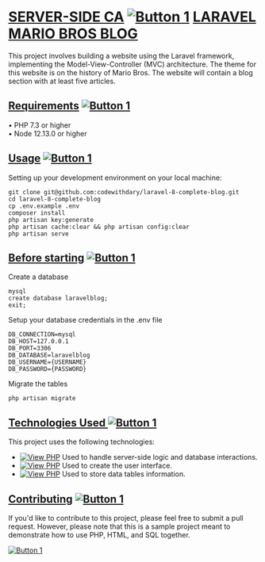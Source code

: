 # <a href="#" class="button">SERVER-SIDE CA</a> [![Button 1](https://img.shields.io/badge/%22SERVER-SIDE%22-red.svg)](https://example.com/button1 "Tooltip Text") <a href="https://www.dkit.ie/" class="button">LARAVEL MARIO BROS BLOG</a>

This project involves building a website using the Laravel framework, implementing the Model-View-Controller (MVC) architecture. The theme for this website is on the history of Mario Bros. The website will contain a blog section with at least five articles.


## <a href="#" class="button big">Requirements</a> [![Button 1](https://img.shields.io/badge/%22Requirements%22-red.svg)](https://example.com/button1 "Tooltip Text")

•	PHP 7.3 or higher <br>
•	Node 12.13.0 or higher <br>


## <a href="#" class="button big">Usage</a> [![Button 1](https://img.shields.io/badge/%22Usage%22-red.svg)](https://example.com/button1 "Tooltip Text")

Setting up your development environment on your local machine: <br>
```
git clone git@github.com:codewithdary/laravel-8-complete-blog.git
cd laravel-8-complete-blog
cp .env.example .env
composer install
php artisan key:generate
php artisan cache:clear && php artisan config:clear
php artisan serve
```


## <a href="#" class="button big">Before starting</a> [![Button 1](https://img.shields.io/badge/%22Before_Starting%22-red.svg)](https://example.com/button1 "Tooltip Text")

Create a database <br>
```
mysql
create database laravelblog;
exit;
```

Setup your database credentials in the .env file <br>
```
DB_CONNECTION=mysql
DB_HOST=127.0.0.1
DB_PORT=3306
DB_DATABASE=laravelblog
DB_USERNAME={USERNAME}
DB_PASSWORD={PASSWORD}
```

Migrate the tables
```
php artisan migrate
```



## <a href="#" class="button big">Technologies Used </a> [![Button 1](https://img.shields.io/badge/%22Technologies-Used%22-blue.svg)](https://example.com/button1 "Tooltip Text")

This project uses the following technologies:



- [![View PHP](https://img.shields.io/badge/PHP:-blue.svg)]() Used to handle server-side logic and database interactions.
- [![View PHP](https://img.shields.io/badge/HTML/CSS:-blue.svg)]() Used to create the user interface.
- [![View PHP](https://img.shields.io/badge/MySQL:-blue.svg)]() Used to store data tables information.

## <a href="#" class="button big">Contributing</a> [![Button 1](https://img.shields.io/badge/%22Contributing-Contributing%22-blue.svg)](https://example.com/button1 "Tooltip Text")

If you'd like to contribute to this project, please feel
free to submit a pull request.
However, please note that this is a sample project
meant to demonstrate how to use PHP, HTML, and SQL together.


[![Button 1](https://img.shields.io/badge/Erlingus-Abielinsky%20-blue.svg)](https://example.com/button1 "Tooltip Text")
